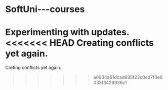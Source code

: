 # SoftUni---courses

Experimenting with updates.
<<<<<<< HEAD
Creating conflicts yet again.
=======
Creting conflicts yet again.
>>>>>>> a0934a61dcad695f23c0ed7f0e6033f3429936c1
